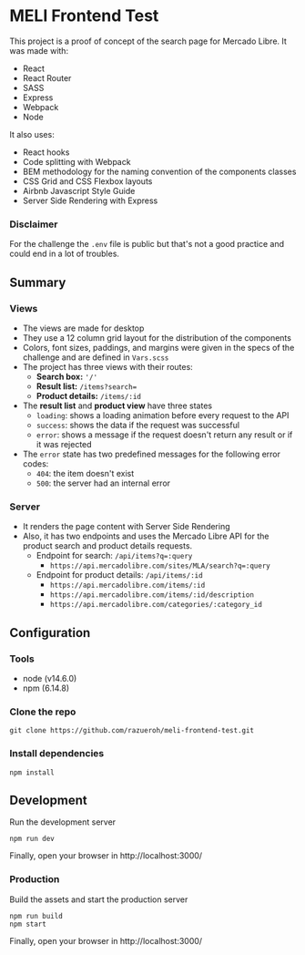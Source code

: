 # MELI Frontend Test

This project is a proof of concept of the search page for Mercado Libre. It was made with:

- React
- React Router
- SASS
- Express
- Webpack
- Node

It also uses:

- React hooks
- Code splitting with Webpack
- BEM methodology for the naming convention of the components classes
- CSS Grid and CSS Flexbox layouts
- Airbnb Javascript Style Guide
- Server Side Rendering with Express

### Disclaimer

For the challenge the `.env` file is public but that's not a good practice and could end in a lot of troubles.

## Summary

### Views

- The views are made for desktop
- They use a 12 column grid layout for the distribution of the components
- Colors, font sizes, paddings, and margins were given in the specs of the challenge and are defined in `Vars.scss`
- The project has three views with their routes:
  - **Search box:** `'/'`
  - **Result list:** `/items?search=`
  - **Product details:** `/items/:id`
- The **result list** and **product view** have three states
  - `loading`: shows a loading animation before every request to the API
  - `success`: shows the data if the request was successful
  - `error`: shows a message if the request doesn't return any result or if it was rejected
- The `error` state has two predefined messages for the following error codes:
  - `404`: the item doesn't exist
  - `500`: the server had an internal error

### Server

- It renders the page content with Server Side Rendering
- Also, it has two endpoints and uses the Mercado Libre API for the product search and product details requests.
  - Endpoint for search: `/api/items?q=:query`
    - `https://api.mercadolibre.com/sites/MLA/search?q=:query`
  - Endpoint for product details: `/api/items/:id`
    - `https://api.mercadolibre.com/items/:id`
    - `https://api.mercadolibre.com/items/:id/description`
    - `https://api.mercadolibre.com/categories/:category_id`

## Configuration

### Tools

- node (v14.6.0)
- npm (6.14.8)

### Clone the repo

```
git clone https://github.com/razueroh/meli-frontend-test.git
```

### Install dependencies

```
npm install
```

## Development

Run the development server

```
npm run dev
```

Finally, open your browser in http://localhost:3000/

### Production

Build the assets and start the production server

```
npm run build
npm start
```

Finally, open your browser in http://localhost:3000/
